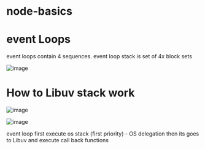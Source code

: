 # node-basics

# event Loops

event loops contain 4 sequences.
event loop stack is set of 4x block sets

![image](https://user-images.githubusercontent.com/75485255/188318113-e3f76580-6e9d-4287-beab-515adea45cbe.png)

# How to Libuv stack work

![image](https://user-images.githubusercontent.com/75485255/188318840-a5f9dcdc-115d-4b4a-8d67-e643d83db48a.png)

![image](https://user-images.githubusercontent.com/75485255/188318934-e069d13e-2f8e-4aca-a2d3-eece7dea0ec2.png)

event loop first execute os stack (first priority) - OS delegation
then its goes to Libuv and execute call back functions

